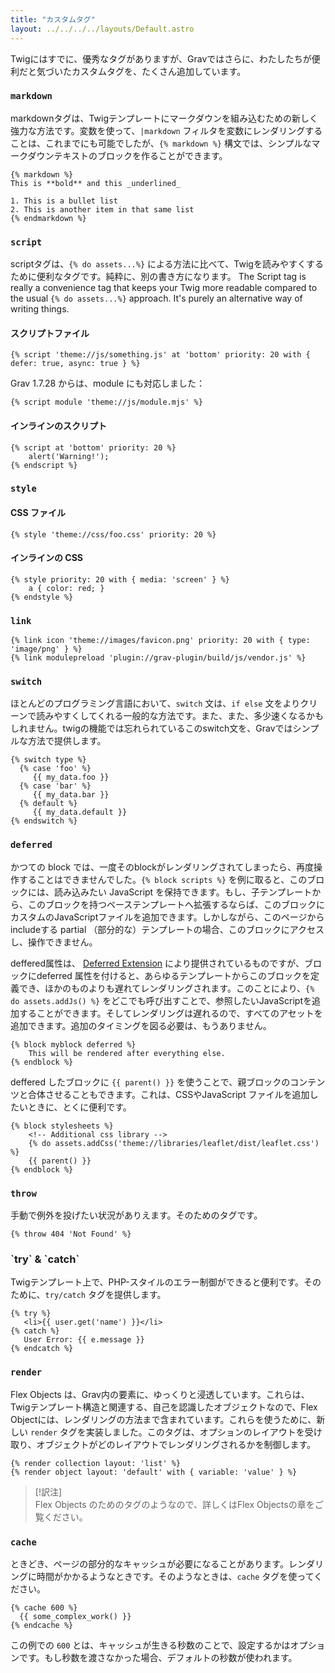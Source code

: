 ```yaml
---
title: "カスタムタグ"
layout: ../../../../layouts/Default.astro
---
```


Twigにはすでに、優秀なタグがありますが、Gravではさらに、わたしたちが便利だと気づいたカスタムタグを、たくさん追加しています。

### `markdown`

markdownタグは、Twigテンプレートにマークダウンを組み込むための新しく強力な方法です。変数を使って、`|markdown` フィルタを変数にレンダリングすることは、これまでにも可能でしたが、`{% markdown %}` 構文では、シンプルなマークダウンテキストのブロックを作ることができます。

```twig
{% markdown %}
This is **bold** and this _underlined_

1. This is a bullet list
2. This is another item in that same list
{% endmarkdown %}
```
### `script`

scriptタグは、`{% do assets...%}` による方法に比べて、Twigを読みやすくするために便利なタグです。純粋に、別の書き方になります。
The Script tag is really a convenience tag that keeps your Twig more readable compared to the usual `{% do assets...%}` approach.  It's purely an alternative way of writing things.

<h4 id="script-file">スクリプトファイル</h4>

```twig
{% script 'theme://js/something.js' at 'bottom' priority: 20 with { defer: true, async: true } %}
```

Grav 1.7.28 からは、module にも対応しました：

```twig
{% script module 'theme://js/module.mjs' %}
```


<h4 id="inline-script">インラインのスクリプト</h4>

```twig
{% script at 'bottom' priority: 20 %}
    alert('Warning!');
{% endscript %}
```

### `style`

<h4 id="css-file">CSS ファイル</h4>

```twig
{% style 'theme://css/foo.css' priority: 20 %}
```

<h4 id="inline-css">インラインの CSS</h4>

```twig
{% style priority: 20 with { media: 'screen' } %}
    a { color: red; }
{% endstyle %}
```

### `link`

```twig
{% link icon 'theme://images/favicon.png' priority: 20 with { type: 'image/png' } %}
{% link modulepreload 'plugin://grav-plugin/build/js/vendor.js' %}
```

### `switch`

ほとんどのプログラミング言語において、`switch` 文は、`if else` 文をよりクリーンで読みやすくしてくれる一般的な方法です。また、また、多少速くなるかもしれません。twigの機能では忘れられているこのswitch文を、Gravではシンプルな方法で提供します。

```twig
{% switch type %}
  {% case 'foo' %}
     {{ my_data.foo }}
  {% case 'bar' %}
     {{ my_data.bar }}
  {% default %}
     {{ my_data.default }}
{% endswitch %}
```

### `deferred`

かつての block では、一度そのblockがレンダリングされてしまったら、再度操作することはできませんでした。`{% block scripts %}` を例に取ると、このブロックには、読み込みたい JavaScript を保持できます。もし、子テンプレートから、このブロックを持つベーステンプレートへ拡張するならば、このブロックにカスタムのJavaScriptファイルを追加できます。しかしながら、このページから includeする partial （部分的な）テンプレートの場合、このブロックにアクセスし、操作できません。

deffered属性は、 [Deferred Extension](https://github.com/rybakit/twig-deferred-extension) により提供されているものですが、ブロックにdeferred 属性を付けると、あらゆるテンプレートからこのブロックを定義でき、ほかのものよりも遅れてレンダリングされます。このことにより、`{% do assets.addJs() %}` をどこでも呼び出すことで、参照したいJavaScriptを追加することができます。そしてレンダリングは遅れるので、すべてのアセットを追加できます。追加のタイミングを図る必要は、もうありません。

```twig
{% block myblock deferred %}
    This will be rendered after everything else.
{% endblock %}
```

deffered したブロックに `{{ parent() }}` を使うことで、親ブロックのコンテンツと合体させることもできます。これは、CSSやJavaScript ファイルを追加したいときに、とくに便利です。

```twig
{% block stylesheets %}
    <!-- Additional css library -->
    {% do assets.addCss('theme://libraries/leaflet/dist/leaflet.css') %}
    {{ parent() }}
{% endblock %}
```

### `throw`

手動で例外を投げたい状況がありえます。そのためのタグです。

```twig
{% throw 404 'Not Found' %}
```

<h3 id="try-catch">`try` & `catch`</h3>

Twigテンプレート上で、PHP-スタイルのエラー制御ができると便利です。そのために、`try/catch` タグを提供します。

```twig
{% try %}
   <li>{{ user.get('name') }}</li>
{% catch %}
   User Error: {{ e.message }}
{% endcatch %}
```

### `render`

Flex Objects は、Grav内の要素に、ゆっくりと浸透しています。これらは、Twigテンプレート構造と関連する、自己を認識したオブジェクトなので、Flex Objectには、レンダリングの方法まで含まれています。これらを使うために、新しい `render` タグを実装しました。このタグは、オプションのレイアウトを受け取り、オブジェクトがどのレイアウトでレンダリングされるかを制御します。

```twig
{% render collection layout: 'list' %}
{% render object layout: 'default' with { variable: 'value' } %}
```

> [!訳注]  
> Flex Objects のためのタグのようなので、詳しくはFlex Objectsの章をご覧ください。

### `cache`

ときどき、ページの部分的なキャッシュが必要になることがあります。レンダリングに時間がかかるようなときです。そのようなときは、`cache` タグを使ってください。

```twig
{% cache 600 %}
  {{ some_complex_work() }}
{% endcache %}
```

この例での `600` とは、キャッシュが生きる秒数のことで、設定するかはオプションです。もし秒数を渡さなかった場合、デフォルトの秒数が使われます。

